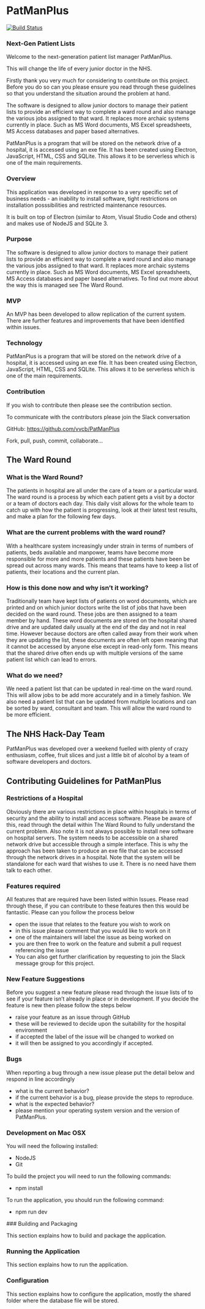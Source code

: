 # PatManPlus

[![Build Status](https://travis-ci.org/vvcb/PatManPlus.svg?branch=master)](https://travis-ci.org/vvcb/PatManPlus)

### Next-Gen Patient Lists
Welcome to the next-generation patient list manager PatManPlus.

This will change the life of every junior doctor in the NHS.

Firstly thank you very  much for considering to contribute on this project. Before you do so can you please ensure you read through these guidelines so that you understand the situation around the problem at hand.

The software is designed to allow junior doctors to manage their patient lists to provide an efficient way to complete a ward round and also manage the various jobs assigned to that ward. It replaces more archaic systems currently in place. Such as MS Word documents, MS Excel spreadsheets, MS Access databases and paper based alternatives.

PatManPlus is a program that will be stored on the network drive of a hospital, it is accessed using an exe file. It has been created using Electron, JavaScript, HTML, CSS and SQLite. This allows it to be serverless which is one of the main requirements.

### Overview

This application was developed in response to a very specific set of business needs - an inability to install software, tight restrictions on installation posssibilities and restricted maintenance resources.

It is built on top of Electron (similar to Atom, Visual Studio Code and others) and makes use of NodeJS and SQLite 3.

### Purpose
The software is designed to allow junior doctors to manage their patient lists to provide an efficient way to complete a ward round and also manage the various jobs assigned to that ward. It replaces more archaic systems currently in place. Such as MS Word documents, MS Excel spreadsheets, MS Access databases and paper based alternatives. To find out more about the way this is managed see The Ward Round.

### MVP
An MVP has been developed to allow replication of the current system. There are further features and improvements that have been identified within issues.

### Technology
PatManPlus is a program that will be stored on the network drive of a hospital, it is accessed using an exe file. It has been created using Electron, JavaScript, HTML, CSS and SQLite. This allows it to be serverless which is one of the main requirements.

### Contribution
If you wish to contribute then please see the contribution section.

To communicate with the contributors please join the Slack conversation

GitHub: https://github.com/vvcb/PatManPlus

Fork, pull, push, commit, collaborate…

## The Ward Round

### What is the Ward Round?

The patients in hospital are all under the care of a team or a particular ward. The ward round is a process by which each patient gets a visit by a doctor or a team of doctors each day. This daily visit allows for the whole team to catch up with how the patient is progressing, look at their latest test results, and make a plan for the following few days.

### What are the current problems with the ward round?

With a healthcare system increasingly under strain in terms of numbers of patients, beds available and manpower, teams have become more responsible for more and more patients and these patients have been be spread out across many wards. This means that teams have to keep a list of patients, their locations and the current plan.

### How is this done now and why isn’t it working?

Traditionally team have kept lists of patients on word documents, which are printed and on which junior doctors write the list of jobs that have been decided on the ward round. These jobs are then assigned to a team member by hand. These word documents are stored on the hospital shared drive and are updated daily usually at the end of the day and not in real time. However because doctors are often called away from their work when they are updating the list, these documents are often left open meaning that it cannot be accessed by anyone else except in read-only form. This means that the shared drive often ends up with multiple versions of the same patient list which can lead to errors.

### What do we need?

We need a patient list that can be updated in real-time on the ward round. This will allow jobs to be add more accurately and in a timely fashion. We also need a patient list that can be updated from multiple locations and can be sorted by ward, consultant and team. This will allow the ward round to be more efficient.

## The NHS Hack-Day Team

PatManPlus was developed over a weekend fuelled with plenty of crazy enthusiasm, coffee, fruit slices and just a little bit of alcohol by a team of software developers and doctors.

## Contributing Guidelines for PatManPlus

### Restrictions of a Hospital

Obviously there are various restrictions in place within hospitals in terms of security and the ability to install and access software. Please be aware of this, read through the detail within The Ward Round to fully understand the current problem. Also note it is not always possible to install new software on hospital servers. The system needs to be accessible on a shared network drive but accessible through a simple interface. This is why the approach has been taken to produce an exe file that can be accessed through the network drives in a hospital. Note that the system will be standalone for each ward that wishes to use it. There is no need have them talk to each other.

### Features required

All features that are required have been listed within Issues. Please read through these, if you can contribute to these features then this would be fantastic. Please can you follow the process below

- open the issue that relates to the feature you wish to work on  
- in this issue please comment that you would like to work on it  
- one of the maintainers will label the issue as being worked on  
- you are then free to work on the feature and submit a pull request referencing the issue  
- You can also get further clarification by requesting to join the Slack message group for this project.  

### New Feature Suggestions

Before you suggest a new feature please read through the issue lists of to see if your feature isn’t already in place or in development. If you decide the feature is new then please follow the steps below

- raise your feature as an issue through GitHub  
- these will be reviewed to decide upon the suitability for the hospital environment  
- if accepted the label of the issue will be changed to worked on  
- it will then be assigned to you accordingly if accepted.   

### Bugs

When reporting a bug through a new issue please put the detail below and respond in line accordingly

- what is the current behavior?  
- if the current behavior is a bug, please provide the steps to reproduce.  
- what is the expected behavior?  
- please mention your operating system version and the version of PatManPlus.  

### Development on Mac OSX

You will need the following installed:
- NodeJS
- Git

To build the project you will need to run the following commands:
- npm install

To run the application, you should run the following command:
- npm run dev

### Building and Packaging

This section explains how to build and package the application.

### Running the Application

This section explains how to run the application.

### Configuration

This section explains how to configure the application, mostly the shared folder where the database file will be stored.
